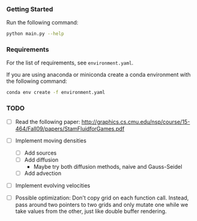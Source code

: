 ### Getting Started
Run the following command:
```sh
python main.py --help
```

### Requirements
For the list of requirements, see `environment.yaml`.

If you are using anaconda or miniconda create a conda environment with the following command:
```sh
conda env create -f environment.yaml
```

### TODO
- [ ] Read the following paper: <http://graphics.cs.cmu.edu/nsp/course/15-464/Fall09/papers/StamFluidforGames.pdf>

- [ ] Implement moving densities
    - [ ] Add sources
    - [ ] Add diffusion
        - Maybe try both diffusion methods, naive and Gauss-Seidel
    - [ ] Add advection

- [ ] Implement evolving velocities

- [ ] Possible optimization:
    Don't copy grid on each function call.
    Instead, pass around two pointers to two grids and only mutate one while we take values from the other, just like double buffer rendering.
